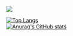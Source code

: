 <img src="https://capsule-render.vercel.app/api?type=waving&color=auto&height=300&section=header&text=swkim&fontSize=50" />

[![Top Langs](https://github-readme-stats.vercel.app/api/top-langs/?username=ksw06086&count_private=true)](https://github.com/anuraghazra/github-readme-stats)
<br>
[![Anurag's GitHub stats](https://github-readme-stats.vercel.app/api?username=ksw06086&count_private=true)](https://github.com/anuraghazra/github-readme-stats)

<!--
**ksw06086/ksw06086** is a ✨ _special_ ✨ repository because its `README.md` (this file) appears on your GitHub profile.

Here are some ideas to get you started:

- 🔭 I’m currently working on ...
- 🌱 I’m currently learning ...
- 👯 I’m looking to collaborate on ...
- 🤔 I’m looking for help with ...
- 💬 Ask me about ...
- 📫 How to reach me: ...
- 😄 Pronouns: ...
- ⚡ Fun fact: ...
-->
